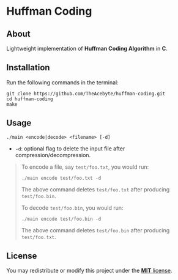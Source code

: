 # Huffman Coding
## About
Lightweight implementation of **Huffman Coding Algorithm** in **C**.

## Installation
Run the following commands in the terminal:
```
git clone https://github.com/TheAcebyte/huffman-coding.git
cd huffman-coding
make
```

## Usage
```
./main <encode|decode> <filename> [-d]
```
- `-d`: optional flag to delete the input file after compression/decompression.

> To encode a file, say `test/foo.txt`, you would run:
> ```
> ./main encode test/foo.txt -d
> ```
>
> The above command deletes `test/foo.txt` after producing `test/foo.bin`.
>
> To decode `test/foo.bin`, you would run:
> ```
> ./main encode test/foo.bin -d
> ```
>
> The above command deletes `test/foo.bin` after producing `test/foo.txt`.

## License
You may redistribute or modify this project under the [**MIT** license](LICENSE).